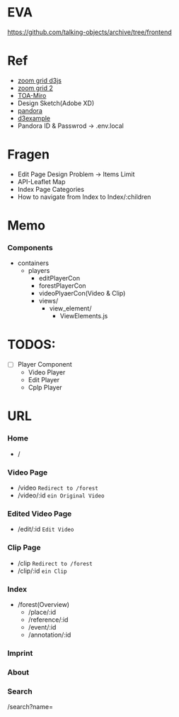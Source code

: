 # EVA
https://github.com/talking-objects/archive/tree/frontend

# Ref
- [zoom grid d3js](https://observablehq.com/@d3/x-y-zoom)
- [zoom grid 2](https://observablehq.com/@d3/zoomable-scatterplot?collection=@d3/d3-zoom)
- [TOA-Miro](https://miro.com/app/board/uXjVKzMakEM=/)
- Design Sketch(Adobe XD)
- [pandora](https://talkingobjects.0x2620.org/)
- [d3example](https://observablehq.com/explore)
- Pandora ID & Passwrod -> .env.local

# Fragen
- Edit Page Design Problem -> Items Limit
- API-Leaflet Map
- Index Page Categories
- How to navigate from Index to Index/:children


# Memo
### Components
- containers
    - players
        - editPlayerCon
        - forestPlayerCon
        - videoPlyaerCon(Video & Clip)
        - views/
            - view_element/
                - ViewElements.js

# TODOS:
- [ ] Player Component
    - Video Player
    - Edit Player
    - Cplp Player
    


# URL
### Home
- / 

### Video Page
- /video <code>Redirect to /forest</code> <!-- Redirect to /forest -->
- /video/:id <code>ein Original Video</code>   <!-- ein Original Video 🟢 -->

### Edited Video Page
- /edit/:id <code>Edit Video</code>  <!-- Edit Video 🟡 -->

### Clip Page
- /clip <code>Redirect to /forest</code>  <!-- Redirect to /forest -->
- /clip/:id <code>ein Clip</code>  <!-- ein Clip -->

### Index
- /forest(Overview) <!-- item videos, clips, annotations, events, references, places -->
    - /place/:id 
    - /reference/:id
    - /event/:id
    - /annotation/:id

### Imprint

### About

### Search
/search?name=

